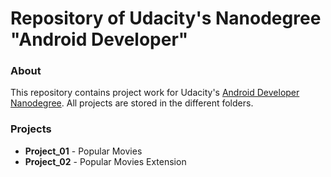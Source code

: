 # Repository of Udacity's Nanodegree "Android Developer"

### About
This repository contains project work for Udacity's [Android Developer Nanodegree](https://www.udacity.com/course/android-developer-nanodegree-by-google--nd801). All projects are stored in the different folders.

### Projects
- **Project_01** - Popular Movies
- **Project_02** - Popular Movies Extension